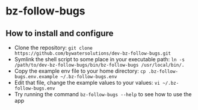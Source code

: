# bz-follow-bugs

## How to install and configure

* Clone the repository: `git clone https://github.com/bywatersolutions/dev-bz-follow-bugs.git`
* Symlink the shell script to some place in your executable path: `ln -s /path/to/dev-bz-follow-bugs/bin/bz-follow-bugs /usr/local/bin/.`
* Copy the example env file to your home directory: `cp .bz-follow-bugs.env.example ~/.bz-follow-bugs.env`
* Edit that file, change the example values to your values: `vi ~/.bz-follow-bugs.env`
* Try running the command `bz-follow-bugs --help` to see how to use the app
